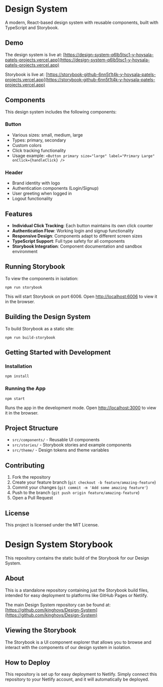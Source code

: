 # Design System

A modern, React-based design system with reusable components, built with TypeScript and Storybook.

## Demo

The design system is live at: [https://design-system-q6lb5tsc1-y-hoysala-patels-projects.vercel.app](https://design-system-q6lb5tsc1-y-hoysala-patels-projects.vercel.app)

Storybook is live at: [https://storybook-github-6nn5t1t4k-y-hoysala-patels-projects.vercel.app](https://storybook-github-6nn5t1t4k-y-hoysala-patels-projects.vercel.app)

## Components

This design system includes the following components:

### Button
- Various sizes: small, medium, large
- Types: primary, secondary
- Custom colors
- Click tracking functionality
- Usage example: `<Button primary size="large" label="Primary Large" onClick={handleClick} />`

### Header
- Brand identity with logo
- Authentication components (Login/Signup)
- User greeting when logged in
- Logout functionality

## Features

- **Individual Click Tracking**: Each button maintains its own click counter
- **Authentication Flow**: Working login and signup functionality
- **Responsive Design**: Components adapt to different screen sizes
- **TypeScript Support**: Full type safety for all components
- **Storybook Integration**: Component documentation and sandbox environment

## Running Storybook

To view the components in isolation:

```
npm run storybook
```

This will start Storybook on port 6006. Open [http://localhost:6006](http://localhost:6006) to view it in the browser.

## Building the Design System

To build Storybook as a static site:

```
npm run build-storybook
```

## Getting Started with Development

### Installation

```
npm install
```

### Running the App

```
npm start
```

Runs the app in the development mode. Open [http://localhost:3000](http://localhost:3000) to view it in the browser.

## Project Structure

- `src/components/` - Reusable UI components
- `src/stories/` - Storybook stories and example components
- `src/theme/` - Design tokens and theme variables

## Contributing

1. Fork the repository
2. Create your feature branch (`git checkout -b feature/amazing-feature`)
3. Commit your changes (`git commit -m 'Add some amazing feature'`)
4. Push to the branch (`git push origin feature/amazing-feature`)
5. Open a Pull Request

## License

This project is licensed under the MIT License.

# Design System Storybook

This repository contains the static build of the Storybook for our Design System.

## About

This is a standalone repository containing just the Storybook build files, intended for easy deployment to platforms like GitHub Pages or Netlify.

The main Design System repository can be found at: [https://github.com/kinghoys/Design-System](https://github.com/kinghoys/Design-System)

## Viewing the Storybook

The Storybook is a UI component explorer that allows you to browse and interact with the components of our design system in isolation.

## How to Deploy

This repository is set up for easy deployment to Netlify. Simply connect this repository to your Netlify account, and it will automatically be deployed.
